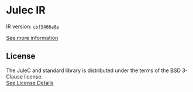 # Julec IR

IR version: [`cbf5466a8e`](https://github.com/julelang/jule/tree/cbf5466a8e5f94f02982d5eb47861b1083b3869a)

[See more information](https://manual.jule.dev/getting-started/install-from-source/compile-from-ir.html)

## License

The JuleC and standard library is distributed under the terms of the BSD 3-Clause license. \
[See License Details](./LICENSE)
